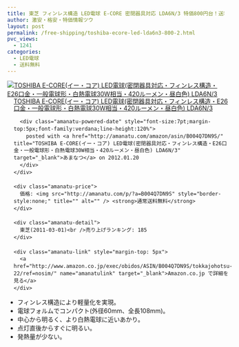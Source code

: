 ```yaml
---
title: 東芝 フィンレス構造 LED電球 E-CORE 密閉器具対応 LDA6N/3 特価800円台！送料無料！
author: 激安・格安・特価情報ツウ
layout: post
permalink: /free-shipping/toshiba-ecore-led-lda6n3-800-2.html
pvc_views:
  - 1241
categories:
  - LED電球
  - 送料無料
---
```

<div class="amanatu-box" style="margin-bottom:0px;">
  <div class="amanatu-image" style="float:left;">
    <a href="http://www.amazon.co.jp/exec/obidos/ASIN/B004Q7DN9S/tokkajohotsu-22/ref=nosim/" name="amanatulink" target="_blank"><img src="http://i2.wp.com/ecx.images-amazon.com/images/I/51Fa1b-PkJL._SL160_.jpg?w=546" alt="TOSHIBA E-CORE(イー・コア) LED電球(密閉器具対応・フィンレス構造・E26口金・一般電球形・白熱電球30W相当・420ルーメン・昼白色) LDA6N/3" style="border: none;" data-recalc-dims="1" /></a>
  </div>
  
  <div class="amanatu-info" style="float:left;margin-left:15px;line-height:120%">
    <div class="amanatu-name" style="margin-bottom:10px;line-height:120%">
      <a href="http://www.amazon.co.jp/exec/obidos/ASIN/B004Q7DN9S/tokkajohotsu-22/ref=nosim/" name="amanatulink" target="_blank">TOSHIBA E-CORE(イー・コア) LED電球(密閉器具対応・フィンレス構造・E26口金・一般電球形・白熱電球30W相当・420ルーメン・昼白色) LDA6N/3</a> 
      
      <div class="amanatu-powered-date" style="font-size:7pt;margin-top:5px;font-family:verdana;line-height:120%">
        posted with <a href="http://amanatu.com/amazon/asin/B004Q7DN9S/" title="TOSHIBA E-CORE(イー・コア) LED電球(密閉器具対応・フィンレス構造・E26口金・一般電球形・白熱電球30W相当・420ルーメン・昼白色) LDA6N/3" target="_blank">あまなつ</a> on 2012.01.20
      </div>
    </div>
    
    <div class="amanatu-price">
      価格: <img src="http://amanatu.com/p/?a=B004Q7DN9S" style="border-style:none;" title="" alt="" /> <strong>通常送料無料</strong>
    </div>
    
    <div class="amanatu-detail">
      東芝(2011-03-01)<br />売り上げランキング: 185
    </div>
    
    <div class="amanatu-link" style="margin-top: 5px">
      <a href="http://www.amazon.co.jp/exec/obidos/ASIN/B004Q7DN9S/tokkajohotsu-22/ref=nosim/" name="amanatulink" target="_blank">Amazon.co.jp で詳細を見る</a>
    </div>
  </div>
  
  <div class="amanatu-footer" style="clear: left">
  </div>
</div>

<!--more-->

  * フィンレス構造により軽量化を実現。
  * 電球フォルムでコンパクト(外径60mm、全長108mm)。
  * 中心から明るく、より白熱電球に近いあかり。
  * 点灯直後からすぐに明るい。
  * 発熱量が少ない。